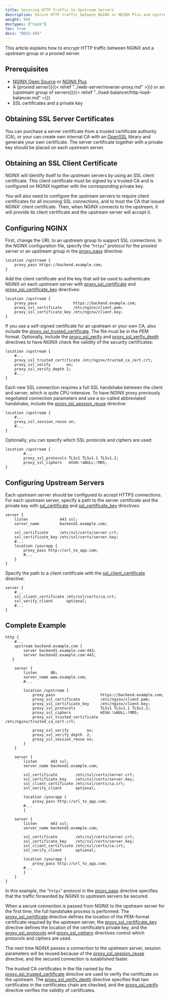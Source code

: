 ```yaml
---
title: Securing HTTP Traffic to Upstream Servers
description: Secure HTTP traffic between NGINX or NGINX Plus and upstream servers, using SSL/TLS encryption.
weight: 900
doctypes: ["task"]
toc: true
docs: "DOCS-435"
---
```



This article explains how to encrypt HTTP traffic between NGINX and a upstream group or a proxied server.


## Prerequisites

*   [NGINX Open Source](https://nginx.org/en/download.html) or [NGINX Plus](https://nginx.com/products/)
*   A [proxied server]({{< relref "../web-server/reverse-proxy.md" >}}) or an [upstream group of servers]({{< relref "../load-balancer/http-load-balancer.md" >}})
*   SSL certificates and a private key

## Obtaining SSL Server Certificates

You can purchase a server certificate from a trusted certificate authority (CA), or your can create own internal CA with an [OpenSSL](http://www.openssl.org/) library and generate your own certificate. The server certificate together with a private key should be placed on each upstream server.

<span id="client_certs"></span>
## Obtaining an SSL Client Certificate

NGINX will identify itself to the upstream servers by using an SSL client certificate. This client certificate must be signed by a trusted CA and is configured on NGINX together with the corresponding private key.

You will also need to configure the upstream servers to require client certificates for all incoming SSL connections, and to trust the CA that issued NGINX’ client certificate. Then, when NGINX connects to the upstream, it will provide its client certificate and the upstream server will accept it.

<span id="config"></span>
## Configuring NGINX

First, change the URL to an upstream group to support SSL connections. In the NGINX configuration file, specify the “`https`” protocol for the proxied server or an upstream group in the [proxy_pass](https://nginx.org/en/docs/http/ngx_http_proxy_module.html#proxy_pass) directive:

```nginx
location /upstream {
    proxy_pass https://backend.example.com;
}
```

Add the client certificate and the key that will be used to authenticate NGINX on each upstream server with [proxy_ssl_certificate](https://nginx.org/en/docs/http/ngx_http_proxy_module.html#proxy_ssl_certificate) and [proxy_ssl_certificate_key](https://nginx.org/en/docs/http/ngx_http_proxy_module.html#proxy_ssl_certificate_key) directives:

```nginx
location /upstream {
    proxy_pass                https://backend.example.com;
    proxy_ssl_certificate     /etc/nginx/client.pem;
    proxy_ssl_certificate_key /etc/nginx/client.key;
}
```

If you use a self-signed certificate for an upstream or your own CA, also include the [proxy_ssl_trusted_certificate](https://nginx.org/en/docs/http/ngx_http_proxy_module.html#proxy_ssl_trusted_certificate). The file must be in the PEM format. Optionally, include the [proxy_ssl_verify](https://nginx.org/en/docs/http/ngx_http_proxy_module.html#proxy_ssl_verify) and [proxy_ssl_verfiy_depth](https://nginx.org/en/docs/http/ngx_http_proxy_module.html#proxy_ssl_verify_depth) directives to have NGINX check the validity of the security certificates:

```nginx
location /upstream {
    #...
    proxy_ssl_trusted_certificate /etc/nginx/trusted_ca_cert.crt;
    proxy_ssl_verify       on;
    proxy_ssl_verify_depth 2;
    #...
}
```

Each new SSL connection requires a full SSL handshake between the client and server, which is quite CPU-intensive. To have NGINX proxy previously negotiated connection parameters and use a so-called abbreviated handshake, include the [proxy_ssl_session_reuse](https://nginx.org/en/docs/http/ngx_http_proxy_module.html#proxy_ssl_session_reuse) directive:

```nginx
location /upstream {
    #...
    proxy_ssl_session_reuse on;
    #...
}
```

Optionally, you can specify which SSL protocols and ciphers are used:

```nginx
location /upstream {
        #...
        proxy_ssl_protocols TLSv1 TLSv1.1 TLSv1.2;
        proxy_ssl_ciphers   HIGH:!aNULL:!MD5;
}
```

<span id="config_upstream"></span>
## Configuring Upstream Servers

Each upstream server should be configured to accept HTTPS connections. For each upstream server, specify a path to the server certificate and the private key with [ssl_certificate](https://nginx.org/en/docs/http/ngx_http_ssl_module.html#ssl_certificate) and [ssl_certificate_key](https://nginx.org/en/docs/http/ngx_http_ssl_module.html#ssl_certificate_key) directives:

```nginx
server {
    listen              443 ssl;
    server_name         backend1.example.com;

    ssl_certificate     /etc/ssl/certs/server.crt;
    ssl_certificate_key /etc/ssl/certs/server.key;
    #...
    location /yourapp {
        proxy_pass http://url_to_app.com;
        #...
    }
}
```

Specify the path to a client certificate with the [ssl_client_certificate](https://nginx.org/en/docs/http/ngx_http_ssl_module.html#ssl_client_certificate) directive:

```nginx
server {
    #...
    ssl_client_certificate /etc/ssl/certs/ca.crt;
    ssl_verify_client      optional;
    #...
}
```

<span id="example"></span>
## Complete Example

```nginx
http {
    #...
    upstream backend.example.com {
        server backend1.example.com:443;
        server backend2.example.com:443;
   }

    server {
        listen      80;
        server_name www.example.com;
        #...

        location /upstream {
            proxy_pass                    https://backend.example.com;
            proxy_ssl_certificate         /etc/nginx/client.pem;
            proxy_ssl_certificate_key     /etc/nginx/client.key;
            proxy_ssl_protocols           TLSv1 TLSv1.1 TLSv1.2;
            proxy_ssl_ciphers             HIGH:!aNULL:!MD5;
            proxy_ssl_trusted_certificate /etc/nginx/trusted_ca_cert.crt;

            proxy_ssl_verify        on;
            proxy_ssl_verify_depth  2;
            proxy_ssl_session_reuse on;
        }
    }

    server {
        listen      443 ssl;
        server_name backend1.example.com;

        ssl_certificate        /etc/ssl/certs/server.crt;
        ssl_certificate_key    /etc/ssl/certs/server.key;
        ssl_client_certificate /etc/ssl/certs/ca.crt;
        ssl_verify_client      optional;

        location /yourapp {
            proxy_pass http://url_to_app.com;
        #...
        }

    server {
        listen      443 ssl;
        server_name backend2.example.com;

        ssl_certificate        /etc/ssl/certs/server.crt;
        ssl_certificate_key    /etc/ssl/certs/server.key;
        ssl_client_certificate /etc/ssl/certs/ca.crt;
        ssl_verify_client      optional;

        location /yourapp {
            proxy_pass http://url_to_app.com;
        #...
        }
    }
}
```

In this example, the “`https`” protocol in the [proxy_pass](https://nginx.org/en/docs/http/ngx_http_proxy_module.html#proxy_pass) directive specifies that the traffic forwarded by NGINX to upstream servers be secured.

When a secure connection is passed from NGINX to the upstream server for the first time, the full handshake process is performed. The [proxy_ssl_certificate](https://nginx.org/en/docs/http/ngx_http_proxy_module.html#proxy_ssl_certificate) directive defines the location of the PEM-format certificate required by the upstream server, the [proxy_ssl_certificate_key](https://nginx.org/en/docs/http/ngx_http_proxy_module.html#proxy_ssl_certificate_key) directive defines the location of the certificate’s private key, and the [proxy_ssl_protocols](https://nginx.org/en/docs/http/ngx_http_proxy_module.html#proxy_ssl_protocols) and [proxy_ssl_ciphers](https://nginx.org/en/docs/http/ngx_http_proxy_module.html#proxy_ssl_ciphers) directives control which protocols and ciphers are used.

The next time NGINX passes a connection to the upstream server, session parameters will be reused because of the [proxy_ssl_session_reuse](https://nginx.org/en/docs/http/ngx_http_proxy_module.html#proxy_ssl_session_reuse) directive, and the secured connection is established faster.

The trusted CA certificates in the file named by the [proxy_ssl_trusted_certificate](https://nginx.org/en/docs/http/ngx_http_proxy_module.html#proxy_ssl_trusted_certificate) directive are used to verify the certificate on the upstream. The [proxy_ssl_verify_depth](https://nginx.org/en/docs/http/ngx_http_proxy_module.html#proxy_ssl_verify_depth) directive specifies that two certificates in the certificates chain are checked, and the [proxy_ssl_verify](https://nginx.org/en/docs/http/ngx_http_proxy_module.html#proxy_ssl_verify) directive verifies the validity of certificates.
